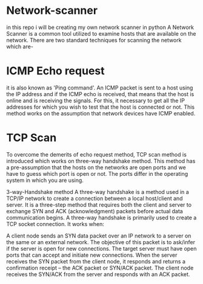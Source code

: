 # Network-scanner
in this repo i will be creating my own network scanner in python 
A Network Scanner is a common tool utilized to examine hosts that are available on the network.
There are two standard techniques for scanning the network which are-
# ICMP Echo request 
it is also known as 'Ping command'. An ICMP packet is sent to a host using the IP address and if the ICMP echo is received, that means that the host is online and is receiving the signals. For this, it necessary to get all the IP addresses for which you wish to test that the host is connected or not. This method works on the assumption that network devices have ICMP enabled.

# TCP Scan
To overcome the demerits of echo request method, TCP scan method is introduced which works on three-way handshake method. This method has a pre-assumption that the hosts on the networks are open ports and we have to guess which port is open or not. The ports differ in the operating system in which you are using.

3-way-Handshake method
A three-way handshake is a method used in a TCP/IP network to create a connection between a local host/client and server. It is a three-step method that requires both the client and server to exchange SYN and ACK (acknowledgment) packets before actual data communication begins.
A three-way handshake is primarily used to create a TCP socket connection. It works when:

A client node sends an SYN data packet over an IP network to a server on the same or an external network. The objective of this packet is to ask/infer if the server is open for new connections.
The target server must have open ports that can accept and initiate new connections. When the server receives the SYN packet from the client node, it responds and returns a confirmation receipt – the ACK packet or SYN/ACK packet.
The client node receives the SYN/ACK from the server and responds with an ACK packet.
